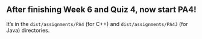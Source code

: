 ## After finishing Week 6 and Quiz 4, now start PA4!

It’s in the `dist/assignments/PA4` (for C++) and `dist/assignments/PA4J` (for Java) directories.